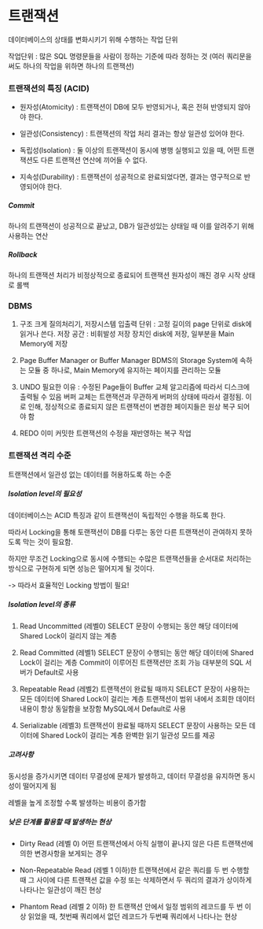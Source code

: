 # 트랜잭션

데이터베이스의 상태를 변화시키기 위해 수행하는 작업 단위

작업단위 : 많은 SQL 명령문들을 사람이 정하는 기준에 따라 정하는 것 (여러 쿼리문을 써도 하나의 작업을 위하면 하나의 트랜잭션)

### 트랜잭션의 특징 (ACID)

- 원자성(Atomicity) : 트랜잭션이 DB에 모두 반영되거나, 혹은 전혀 반영되지 않아야 한다.

- 일관성(Consistency) : 트랜잭션의 작업 처리 결과는 항상 일관성 있어야 한다.

- 독립성(Isolation) : 둘 이상의 트랜잭션이 동시에 병행 실행되고 있을 때, 어떤 트랜잭션도 다른 트랜잭션 연산에 끼어들 수 없다.

- 지속성(Durability) : 트랜잭션이 성공적으로 완료되었다면, 결과는 영구적으로 반영되어야 한다.

##### Commit

하나의 트랜잭션이 성공적으로 끝났고, DB가 일관성있는 상태일 때 이를 알려주기 위해 사용하는 연산

##### Rollback

하나의 트랜잭션 처리가 비정상적으로 종료되어 트랜잭션 원자성이 깨진 경우 시작 상태로 롤백

### DBMS

1. 구조
   크게 질의처리기, 저장시스템
   입출력 단위 : 고정 길이의 page 단위로 disk에 읽거나 쓴다.
   저장 공간 : 비휘발성 저장 장치인 disk에 저장, 일부분을 Main Memory에 저장

2. Page Buffer Manager or Buffer Manager
   BDMS의 Storage System에 속하는 모듈 중 하나로, Main Memory에 유지하는 페이지를 관리하는 모듈

3. UNDO
   필요한 이유 : 수정된 Page들이 Buffer 교체 알고리즘에 따라서 디스크에 출력될 수 있음
   버퍼 교체는 트랜잭션과 무관하게 버퍼의 상태에 따라서 결정됨. 이로 인해, 정상적으로 종료되지 않은 트랜잭션이 변경한 페이지들은 원상 복구 되어야 함

4. REDO
   이미 커밋한 트랜잭션의 수정을 재반영하는 복구 작업

### 트랜잭션 격리 수준

트랜잭션에서 일관성 없는 데이터를 허용하도록 하는 수준

##### Isolation level의 필요성

데이터베이스는 ACID 특징과 같이 트랜잭션이 독립적인 수행을 하도록 한다.

따라서 Locking을 통해 토랜잭션이 DB를 다루는 동안 다른 트랜잭션이 관여하지 못하도록 막는 것이 필요함.

하지만 무조건 Locking으로 동시에 수행되는 수많은 트랜잭션들을 순서대로 처리하는 방식으로 구현하게 되면 성능은 떨어지게 될 것이다.

-> 따라서 효율적인 Locking 방법이 필요!

##### Isolation level의 종류

1. Read Uncommitted (레벨0)
   SELECT 문장이 수행되는 동안 해당 데이터에 Shared Lock이 걸리지 않는 계층

2. Read Committed (레벨1)
   SELECT 문장이 수행되는 동안 해당 데이터에 Shared Lock이 걸리는 계층
   Commit이 이루어진 트랜잭션만 조회 가능
   대부분의 SQL 서버가 Default로 사용

3. Repeatable Read (레벨2)
   트랜잭션이 완료될 때까지 SELECT 문장이 사용하는 모든 데이터에 Shared Lock이 걸리는 계층
   트랜잭션이 범위 내에서 조회한 데이터 내용이 항상 동일함을 보장함
   MySQL에서 Default로 사용

4. Serializable (레벨3)
   트랜잭션이 완료될 때까지 SELECT 문장이 사용하는 모든 데이터에 Shared Lock이 걸리는 계층
   완벽한 읽기 일관성 모드를 제공

##### 고려사항

동시성을 증가시키면 데이터 무결성에 문제가 발생하고, 데이터 무결성을 유지하면 동시성이 떨어지게 됨

레벨을 높게 조정할 수록 발생하는 비용이 증가함

##### 낮은 단계를 활용할 때 발생하는 현상

- Dirty Read (레벨 0)
  어떤 트랜잭션에서 아직 실행이 끝나지 않은 다른 트랜잭션에 의한 변경사항을 보게되는 경우

- Non-Repeatable Read (레벨 1 이하)한 트랜잭션에서 같은 쿼리를 두 번 수행할 때 그 사이에 다른 트랜잭션 값을 수정 또는 삭제하면서 두 쿼리의 결과가 상이하게 나타나는 일관성이 깨진 현상

- Phantom Read (레벨 2 이하)
  한 트랜잭션 안에서 일정 범위의 레코드를 두 번 이상 읽었을 때, 첫번째 쿼리에서 없던 레코드가 두번째 쿼리에서 나타나는 현상
